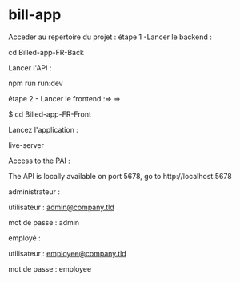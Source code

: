 # bill-app

Acceder au repertoire du projet :
étape 1 -Lancer le backend :

cd Billed-app-FR-Back


Lancer l'API :


npm run run:dev

étape 2 - Lancer le frontend :=> =>


$ cd Billed-app-FR-Front


Lancez l'application :


live-server


Access to the PAI :

The API is locally available on port 5678, go to http://localhost:5678

administrateur :

utilisateur : admin@company.tld 

mot de passe : admin


employé :


utilisateur : employee@company.tld


mot de passe : employee
